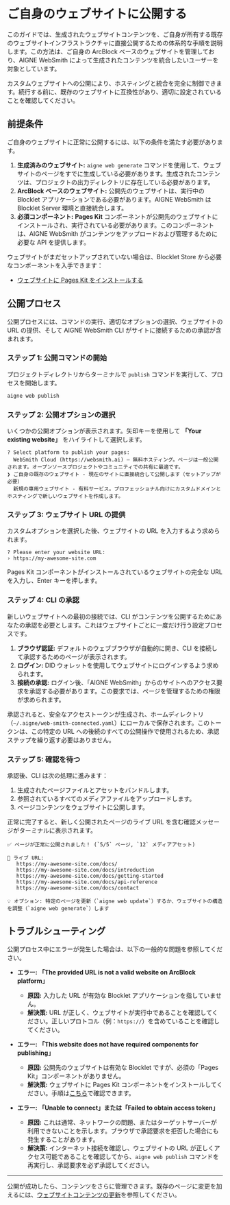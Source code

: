 # ご自身のウェブサイトに公開する

このガイドでは、生成されたウェブサイトコンテンツを、ご自身が所有する既存のウェブサイトインフラストラクチャに直接公開するための体系的な手順を説明します。この方法は、ご自身の ArcBlock ベースのウェブサイトを管理しており、AIGNE WebSmith によって生成されたコンテンツを統合したいユーザーを対象としています。

カスタムウェブサイトへの公開により、ホスティングと統合を完全に制御できます。続行する前に、既存のウェブサイトに互換性があり、適切に設定されていることを確認してください。

## 前提条件

ご自身のウェブサイトに正常に公開するには、以下の条件を満たす必要があります。

1.  **生成済みのウェブサイト:** `aigne web generate` コマンドを使用して、ウェブサイトのページをすでに生成している必要があります。生成されたコンテンツは、プロジェクトの出力ディレクトリに存在している必要があります。
2.  **ArcBlock ベースのウェブサイト:** 公開先のウェブサイトは、実行中の Blocklet アプリケーションである必要があります。AIGNE WebSmith は Blocklet Server 環境と直接統合します。
3.  **必須コンポーネント:** **Pages Kit** コンポーネントが公開先のウェブサイトにインストールされ、実行されている必要があります。このコンポーネントは、AIGNE WebSmith がコンテンツをアップロードおよび管理するために必要な API を提供します。

ウェブサイトがまだセットアップされていない場合は、Blocklet Store から必要なコンポーネントを入手できます：
*   [ウェブサイトに Pages Kit をインストールする](https://store.blocklet.dev/blocklets/z8ia29UsENBg6tLZUKi2HABj38Cw1LmHZocbQ)

## 公開プロセス

公開プロセスには、コマンドの実行、適切なオプションの選択、ウェブサイトの URL の提供、そして AIGNE WebSmith CLI がサイトに接続するための承認が含まれます。

### ステップ 1: 公開コマンドの開始

プロジェクトディレクトリからターミナルで `publish` コマンドを実行して、プロセスを開始します。

```bash コマンドライン icon=lucide:terminal
aigne web publish
```

### ステップ 2: 公開オプションの選択

いくつかの公開オプションが表示されます。矢印キーを使用して **「Your existing website」** をハイライトして選択します。

```text 公開オプション
? Select platform to publish your pages:
  WebSmith Cloud (https://websmith.ai) – 無料ホスティング。ページは一般公開されます。オープンソースプロジェクトやコミュニティでの共有に最適です。
❯ ご自身の既存のウェブサイト - 現在のサイトに直接統合して公開します（セットアップが必要）
  新規の専用ウェブサイト - 有料サービス。プロフェッショナル向けにカスタムドメインとホスティングで新しいウェブサイトを作成します。
```

### ステップ 3: ウェブサイト URL の提供

カスタムオプションを選択した後、ウェブサイトの URL を入力するよう求められます。

```text URL を入力
? Please enter your website URL:
› https://my-awesome-site.com
```

Pages Kit コンポーネントがインストールされているウェブサイトの完全な URL を入力し、Enter キーを押します。

### ステップ 4: CLI の承認

新しいウェブサイトへの最初の接続では、CLI がコンテンツを公開するためにあなたの承認を必要とします。これはウェブサイトごとに一度だけ行う設定プロセスです。

1.  **ブラウザ認証:** デフォルトのウェブブラウザが自動的に開き、CLI を接続して承認するためのページが表示されます。
2.  **ログイン:** DID ウォレットを使用してウェブサイトにログインするよう求められます。
3.  **接続の承認:** ログイン後、「AIGNE WebSmith」からのサイトへのアクセス要求を承認する必要があります。この要求では、ページを管理するための権限が求められます。

承認されると、安全なアクセストークンが生成され、ホームディレクトリ（`~/.aigne/web-smith-connected.yaml`）にローカルで保存されます。このトークンは、この特定の URL への後続のすべての公開操作で使用されるため、承認ステップを繰り返す必要はありません。

### ステップ 5: 確認を待つ

承認後、CLI は次の処理に進みます：
1.  生成されたページファイルとアセットをバンドルします。
2.  参照されているすべてのメディアファイルをアップロードします。
3.  ページコンテンツをウェブサイトに公開します。

正常に完了すると、新しく公開されたページのライブ URL を含む確認メッセージがターミナルに表示されます。

```text 成功メッセージ
✅ ページが正常に公開されました！ (`5/5` ページ, `12` メディアアセット)

🔗 ライブ URL:
   https://my-awesome-site.com/docs/
   https://my-awesome-site.com/docs/introduction
   https://my-awesome-site.com/docs/getting-started
   https://my-awesome-site.com/docs/api-reference
   https://my-awesome-site.com/docs/contact

💡 オプション: 特定のページを更新（`aigne web update`）するか、ウェブサイトの構造を調整（`aigne web generate`）します
```

## トラブルシューティング

公開プロセス中にエラーが発生した場合は、以下の一般的な問題を参照してください。

*   **エラー: 「The provided URL is not a valid website on ArcBlock platform」**
    *   **原因:** 入力した URL が有効な Blocklet アプリケーションを指していません。
    *   **解決策:** URL が正しく、ウェブサイトが実行中であることを確認してください。正しいプロトコル（例：`https://`）を含めていることを確認してください。

*   **エラー: 「This website does not have required components for publishing」**
    *   **原因:** 公開先のウェブサイトは有効な Blocklet ですが、必須の「Pages Kit」コンポーネントがありません。
    *   **解決策:** ウェブサイトに Pages Kit コンポーネントをインストールしてください。手順は[こちら](https://www.arcblock.io/docs/blocklet-development/en/add-components)で確認できます。

*   **エラー: 「Unable to connect」または「Failed to obtain access token」**
    *   **原因:** これは通常、ネットワークの問題、またはターゲットサーバーが利用できないことを示します。ブラウザで承認要求を拒否した場合にも発生することがあります。
    *   **解決策:** インターネット接続を確認し、ウェブサイトの URL が正しくアクセス可能であることを確認してから、`aigne web publish` コマンドを再実行し、承認要求を必ず承認してください。

---

公開が成功したら、コンテンツをさらに管理できます。既存のページに変更を加えるには、[ウェブサイトコンテンツの更新](./core-tasks-updating-website-content.md)を参照してください。